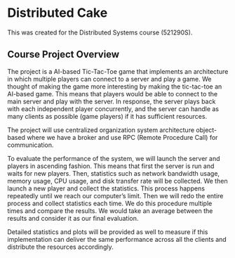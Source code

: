 # Distributed Cake
This was created for the Distributed Systems course (521290S).

## Course Project Overview
The project is a AI-based Tic-Tac-Toe game that implements an architecture in which multiple players can connect to a server and play a game. We thought of making the game more interesting by making the tic-tac-toe an AI-based game. This means that players would be able to connect to the main server and play with the server. In response, the server plays back with each independent player concurrently, and the server can handle as many clients as possible (game players) if it has sufficient resources. 

The project will use centralized organization system architecture object-based where we have a broker and use RPC (Remote Procedure Call) for communication. 

To evaluate the performance of the system, we will launch the server and players in ascending fashion. This means that first the server is run and waits for new players. Then, statistics such as network bandwidth usage, memory usage, CPU usage, and disk transfer rate will be collected. We then launch a new player and collect the statistics. This process happens repeatedly until we reach our computer’s limit. Then we will redo the entire process and collect statistics each time. We do this procedure multiple times and compare the results. We would take an average between the results and consider it as our final evaluation. 

Detailed statistics and plots will be provided as well to measure if this implementation can deliver the same performance across all the clients and distribute the resources accordingly. 
